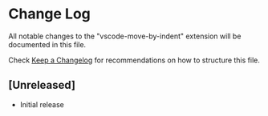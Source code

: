 # Change Log

All notable changes to the "vscode-move-by-indent" extension will be documented in this file.

Check [Keep a Changelog](http://keepachangelog.com/) for recommendations on how to structure this file.

## [Unreleased]

- Initial release